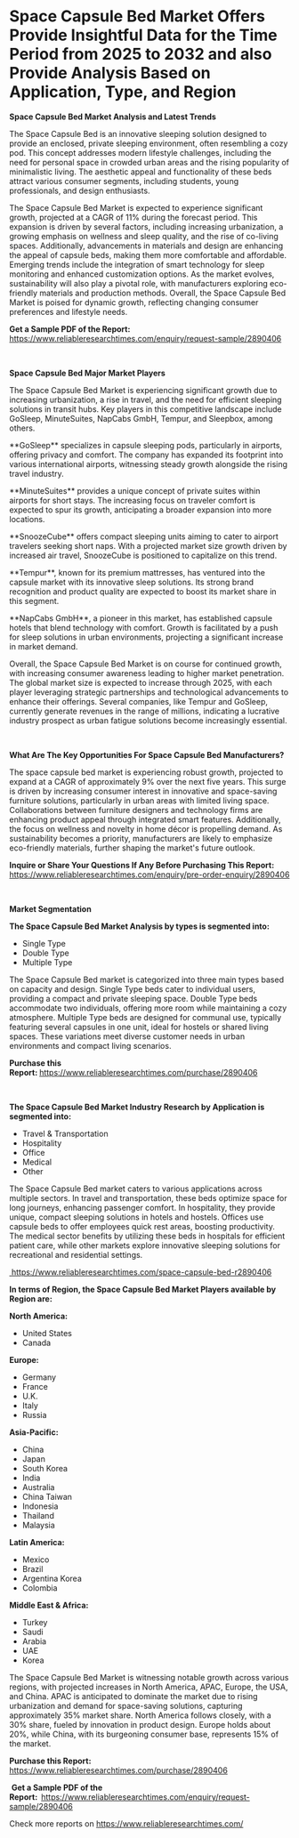 <p><h1>Space Capsule Bed Market Offers Provide Insightful Data for the Time Period from 2025 to 2032 and also Provide Analysis Based on Application, Type, and Region</h1></p><p><strong>Space Capsule Bed Market Analysis and Latest Trends</strong></p>
<p><p>The Space Capsule Bed is an innovative sleeping solution designed to provide an enclosed, private sleeping environment, often resembling a cozy pod. This concept addresses modern lifestyle challenges, including the need for personal space in crowded urban areas and the rising popularity of minimalistic living. The aesthetic appeal and functionality of these beds attract various consumer segments, including students, young professionals, and design enthusiasts.</p><p>The Space Capsule Bed Market is expected to experience significant growth, projected at a CAGR of 11% during the forecast period. This expansion is driven by several factors, including increasing urbanization, a growing emphasis on wellness and sleep quality, and the rise of co-living spaces. Additionally, advancements in materials and design are enhancing the appeal of capsule beds, making them more comfortable and affordable. Emerging trends include the integration of smart technology for sleep monitoring and enhanced customization options. As the market evolves, sustainability will also play a pivotal role, with manufacturers exploring eco-friendly materials and production methods. Overall, the Space Capsule Bed Market is poised for dynamic growth, reflecting changing consumer preferences and lifestyle needs.</p></p>
<p><strong>Get a Sample PDF of the Report:&nbsp;</strong> <a href="https://www.reliableresearchtimes.com/enquiry/request-sample/2890406?utm_campaign=3214&utm_medium=2&utm_source=Github&utm_content=ia&utm_term=14032025&utm_id=space-capsule-bed">https://www.reliableresearchtimes.com/enquiry/request-sample/2890406</a></p>
<p>&nbsp;</p>
<p><strong>Space Capsule Bed Major Market Players</strong></p>
<p><p>The Space Capsule Bed Market is experiencing significant growth due to increasing urbanization, a rise in travel, and the need for efficient sleeping solutions in transit hubs. Key players in this competitive landscape include GoSleep, MinuteSuites, NapCabs GmbH, Tempur, and Sleepbox, among others.</p><p>**GoSleep** specializes in capsule sleeping pods, particularly in airports, offering privacy and comfort. The company has expanded its footprint into various international airports, witnessing steady growth alongside the rising travel industry.</p><p>**MinuteSuites** provides a unique concept of private suites within airports for short stays. The increasing focus on traveler comfort is expected to spur its growth, anticipating a broader expansion into more locations.</p><p>**SnoozeCube** offers compact sleeping units aiming to cater to airport travelers seeking short naps. With a projected market size growth driven by increased air travel, SnoozeCube is positioned to capitalize on this trend.</p><p>**Tempur**, known for its premium mattresses, has ventured into the capsule market with its innovative sleep solutions. Its strong brand recognition and product quality are expected to boost its market share in this segment.</p><p>**NapCabs GmbH**, a pioneer in this market, has established capsule hotels that blend technology with comfort. Growth is facilitated by a push for sleep solutions in urban environments, projecting a significant increase in market demand.</p><p>Overall, the Space Capsule Bed Market is on course for continued growth, with increasing consumer awareness leading to higher market penetration. The global market size is expected to increase through 2025, with each player leveraging strategic partnerships and technological advancements to enhance their offerings. Several companies, like Tempur and GoSleep, currently generate revenues in the range of millions, indicating a lucrative industry prospect as urban fatigue solutions become increasingly essential.</p></p>
<p>&nbsp;</p>
<p><strong>What Are The Key Opportunities For Space Capsule Bed Manufacturers?</strong></p>
<p><p>The space capsule bed market is experiencing robust growth, projected to expand at a CAGR of approximately 9% over the next five years. This surge is driven by increasing consumer interest in innovative and space-saving furniture solutions, particularly in urban areas with limited living space. Collaborations between furniture designers and technology firms are enhancing product appeal through integrated smart features. Additionally, the focus on wellness and novelty in home décor is propelling demand. As sustainability becomes a priority, manufacturers are likely to emphasize eco-friendly materials, further shaping the market's future outlook.</p></p>
<p><strong>Inquire or Share Your Questions If Any Before Purchasing This Report:</strong> <a href="https://www.reliableresearchtimes.com/enquiry/pre-order-enquiry/2890406?utm_campaign=3214&utm_medium=2&utm_source=Github&utm_content=ia&utm_term=14032025&utm_id=space-capsule-bed">https://www.reliableresearchtimes.com/enquiry/pre-order-enquiry/2890406</a></p>
<p>&nbsp;</p>
<p><strong>Market Segmentation</strong></p>
<p><strong>The Space Capsule Bed Market Analysis by types is segmented into:</strong></p>
<p><ul><li>Single Type</li><li>Double Type</li><li>Multiple Type</li></ul></p>
<p><p>The Space Capsule Bed market is categorized into three main types based on capacity and design. Single Type beds cater to individual users, providing a compact and private sleeping space. Double Type beds accommodate two individuals, offering more room while maintaining a cozy atmosphere. Multiple Type beds are designed for communal use, typically featuring several capsules in one unit, ideal for hostels or shared living spaces. These variations meet diverse customer needs in urban environments and compact living scenarios.</p></p>
<p><strong>Purchase this Report:&nbsp;</strong><a href="https://www.reliableresearchtimes.com/purchase/2890406?utm_campaign=3214&utm_medium=2&utm_source=Github&utm_content=ia&utm_term=14032025&utm_id=space-capsule-bed">https://www.reliableresearchtimes.com/purchase/2890406</a></p>
<p>&nbsp;</p>
<p><strong>The Space Capsule Bed Market Industry Research by Application is segmented into:</strong></p>
<p><ul><li>Travel & Transportation</li><li>Hospitality</li><li>Office</li><li>Medical</li><li>Other</li></ul></p>
<p><p>The Space Capsule Bed market caters to various applications across multiple sectors. In travel and transportation, these beds optimize space for long journeys, enhancing passenger comfort. In hospitality, they provide unique, compact sleeping solutions in hotels and hostels. Offices use capsule beds to offer employees quick rest areas, boosting productivity. The medical sector benefits by utilizing these beds in hospitals for efficient patient care, while other markets explore innovative sleeping solutions for recreational and residential settings.</p></p>
<p><a href="https://www.reliableresearchtimes.com/space-capsule-bed-r2890406?utm_campaign=3214&utm_medium=2&utm_source=Github&utm_content=ia&utm_term=14032025&utm_id=space-capsule-bed">&nbsp;https://www.reliableresearchtimes.com/space-capsule-bed-r2890406</a></p>
<p><strong>In terms of Region, the Space Capsule Bed Market Players available by Region are:</strong></p>
<p>
    <p> <strong> North America: </strong>
        <ul>
            <li>United States</li>
            <li>Canada</li>
        </ul>
        </p> 
    <p> <strong> Europe: </strong>
        <ul>
            <li>Germany</li>
            <li>France</li>
            <li>U.K.</li>
            <li>Italy</li>
            <li>Russia</li>
        </ul>
        </p> 
    <p> <strong> Asia-Pacific: </strong>
        <ul>
            <li>China</li>
            <li>Japan</li>
            <li>South Korea</li>
            <li>India</li>
            <li>Australia</li>
            <li>China Taiwan</li>
            <li>Indonesia</li>
            <li>Thailand</li>
            <li>Malaysia</li>
        </ul>
        </p> 
    <p> <strong> Latin America: </strong>
        <ul>
            <li>Mexico</li>
            <li>Brazil</li>
            <li>Argentina Korea</li>
            <li>Colombia</li>
        </ul>
        </p> 
    <p> <strong> Middle East & Africa: </strong>
        <ul>
            <li>Turkey</li>
            <li>Saudi</li>
            <li>Arabia</li>
            <li>UAE</li>
            <li>Korea</li>
        </ul>
    </p>
    </p>
<p><p>The Space Capsule Bed Market is witnessing notable growth across various regions, with projected increases in North America, APAC, Europe, the USA, and China. APAC is anticipated to dominate the market due to rising urbanization and demand for space-saving solutions, capturing approximately 35% market share. North America follows closely, with a 30% share, fueled by innovation in product design. Europe holds about 20%, while China, with its burgeoning consumer base, represents 15% of the market.</p></p>
<p><strong>Purchase this Report: </strong><a href="https://www.reliableresearchtimes.com/purchase/2890406?utm_campaign=3214&utm_medium=2&utm_source=Github&utm_content=ia&utm_term=14032025&utm_id=space-capsule-bed">https://www.reliableresearchtimes.com/purchase/2890406</a></p>
<p>&nbsp;<strong>Get a Sample PDF of the Report:&nbsp;&nbsp;</strong><a href="https://www.reliableresearchtimes.com/enquiry/request-sample/2890406?utm_campaign=3214&utm_medium=2&utm_source=Github&utm_content=ia&utm_term=14032025&utm_id=space-capsule-bed">https://www.reliableresearchtimes.com/enquiry/request-sample/2890406</a></p>
<p><strong></strong></p>
<p>Check more reports on <a href="https://www.reliableresearchtimes.com/?utm_campaign=3214&utm_medium=2&utm_source=Github&utm_content=ia&utm_term=14032025&utm_id=space-capsule-bed">https://www.reliableresearchtimes.com/</a></p>